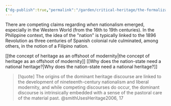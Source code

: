 ```yaml
---
{"dg-publish":true,"permalink":"/garden/critical-heritage/the-formalization-of-the-nation-state-and-the-rise-of-nationalism/","created":"2024-06-18T15:27:02.000+08:00","updated":"2025-03-17T11:18:52.000+08:00"}
---
```



There are competing claims regarding *when* nationalism emerged, especially in the Western World (from the 16th to 19th centuries). In the Philippine context, the idea of the "nation" is typically linked to the 1896 Revolution as three centuries of Spanish colonial rule culminated, among others, in the notion of a Filipino nation.

[[the concept of heritage as an offshoot of modernity\|the concept of heritage as an offshoot of modernity]]
[[Why does the nation-state need a national heritage?\|Why does the nation-state need a national heritage?]]


> [!quote]
> The origins of the dominant heritage discourse are linked to the development of nineteenth-century nationalism and liberal modernity, and while competing discourses do occur, the dominant discourse is intrinsically embedded with a sense of the pastoral care of the material past. @smithUsesHeritage2006, 17

